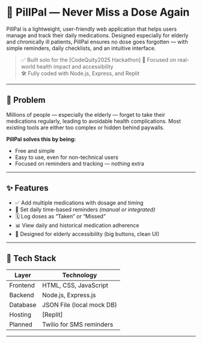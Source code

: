 # 💊 PillPal — Never Miss a Dose Again

PillPal is a lightweight, user-friendly web application that helps users manage and track their daily medications. Designed especially for elderly and chronically ill patients, PillPal ensures no dose goes forgotten — with simple reminders, daily checklists, and an intuitive interface.

> ✅ Built solo for the [CodeQuity2025 Hackathon] 
> 🎯 Focused on real-world health impact and accessibility  
> 🛠️ Fully coded with Node.js, Express, and Replit

---

## 🧠 Problem

Millions of people — especially the elderly — forget to take their medications regularly, leading to avoidable health complications. Most existing tools are either too complex or hidden behind paywalls.

**PillPal solves this by being:**
- Free and simple
- Easy to use, even for non-technical users
- Focused on reminders and tracking — nothing extra

---

## ✨ Features

- ✅ Add multiple medications with dosage and timing
- 🔔 Set daily time-based reminders *(manual or integrated)*
- 🗓️ Log doses as “Taken” or “Missed”
- 📊 View daily and historical medication adherence
- 👵 Designed for elderly accessibility (big buttons, clean UI)

---


## 🔧 Tech Stack

| Layer     | Technology            |
|-----------|------------------------|
| Frontend  | HTML, CSS, JavaScript |
| Backend   | Node.js, Express.js   |
| Database  | JSON File (local mock DB) |
| Hosting   | [Replit] |
| Planned   | Twilio for SMS reminders |

---
